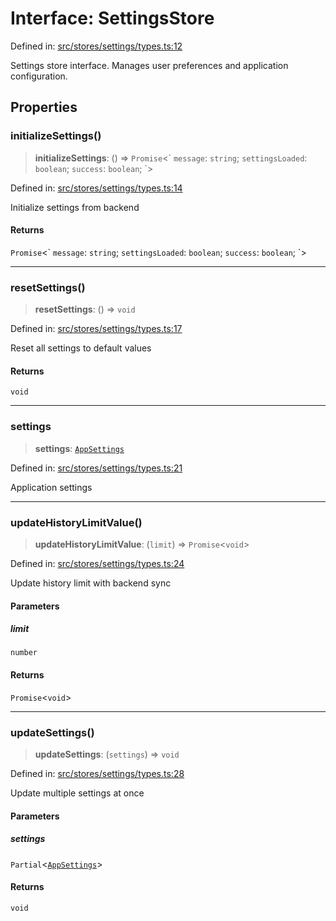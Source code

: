 # Interface: SettingsStore

Defined in: [src/stores/settings/types.ts:12](https://github.com/Nick2bad4u/Uptime-Watcher/blob/3cce0c3b352c8390536ca3c7399ece50a05faf18/src/stores/settings/types.ts#L12)

Settings store interface.
Manages user preferences and application configuration.

## Properties

### initializeSettings()

> **initializeSettings**: () => `Promise`\<\` `message`: `string`; `settingsLoaded`: `boolean`; `success`: `boolean`; \`\>

Defined in: [src/stores/settings/types.ts:14](https://github.com/Nick2bad4u/Uptime-Watcher/blob/3cce0c3b352c8390536ca3c7399ece50a05faf18/src/stores/settings/types.ts#L14)

Initialize settings from backend

#### Returns

`Promise`\<\` `message`: `string`; `settingsLoaded`: `boolean`; `success`: `boolean`; \`\>

***

### resetSettings()

> **resetSettings**: () => `void`

Defined in: [src/stores/settings/types.ts:17](https://github.com/Nick2bad4u/Uptime-Watcher/blob/3cce0c3b352c8390536ca3c7399ece50a05faf18/src/stores/settings/types.ts#L17)

Reset all settings to default values

#### Returns

`void`

***

### settings

> **settings**: [`AppSettings`](../../../types/interfaces/AppSettings.md)

Defined in: [src/stores/settings/types.ts:21](https://github.com/Nick2bad4u/Uptime-Watcher/blob/3cce0c3b352c8390536ca3c7399ece50a05faf18/src/stores/settings/types.ts#L21)

Application settings

***

### updateHistoryLimitValue()

> **updateHistoryLimitValue**: (`limit`) => `Promise`\<`void`\>

Defined in: [src/stores/settings/types.ts:24](https://github.com/Nick2bad4u/Uptime-Watcher/blob/3cce0c3b352c8390536ca3c7399ece50a05faf18/src/stores/settings/types.ts#L24)

Update history limit with backend sync

#### Parameters

##### limit

`number`

#### Returns

`Promise`\<`void`\>

***

### updateSettings()

> **updateSettings**: (`settings`) => `void`

Defined in: [src/stores/settings/types.ts:28](https://github.com/Nick2bad4u/Uptime-Watcher/blob/3cce0c3b352c8390536ca3c7399ece50a05faf18/src/stores/settings/types.ts#L28)

Update multiple settings at once

#### Parameters

##### settings

`Partial`\<[`AppSettings`](../../../types/interfaces/AppSettings.md)\>

#### Returns

`void`
